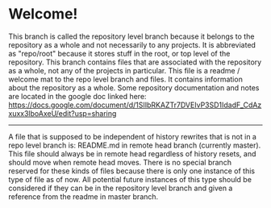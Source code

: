 # Welcome!
This branch is called the repository level branch because it belongs to the repository as a whole and not necessarily to any projects. It is abbreviated as "repo/root" because it stores stuff in the root, or top level of the repository.
This branch contains files that are associated with the repository as a whole, not any of the projects in particular.
This file is a readme / welcome mat to the repo level branch and files. It contains information about the repository as a whole.
Some repository documentation and notes are located in the google doc linked here:
https://docs.google.com/document/d/1SIIbRKAZTr7DVEIvP3SD1IdadF_CdAzxuxx3lboAxeU/edit?usp=sharing

___

A file that is supposed to be independent of history rewrites that is not in a repo level branch is:
README.md in remote head branch (currently master).
This file should always be in remote head regardless of history resets, and should move when remote head moves.
There is no special branch reserved for these kinds of files because there is only one instance of this type of file as of now.
All potential future instances of this type should be considered if they can be in the repository level branch and given a reference from the readme in master branch.